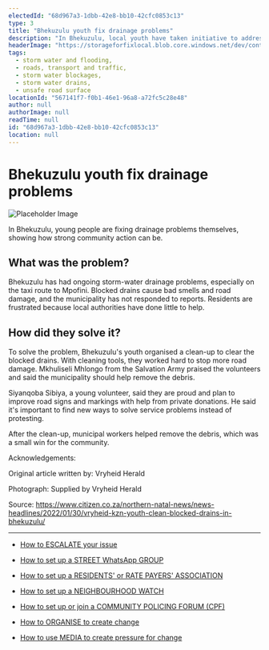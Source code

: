 ```yaml
---
electedId: "68d967a3-1dbb-42e8-bb10-42cfc0853c13"
type: 3
title: "Bhekuzulu youth fix drainage problems"
description: "In Bhekuzulu, local youth have taken initiative to address ongoing storm-water drainage issues by organizing a clean-up to clear blocked drains. Their efforts highlight the power of community action in the face of inadequate municipal response."
headerImage: "https://storageforfixlocal.blob.core.windows.net/dev/content/68d967a3-1dbb-42e8-bb10-42cfc0853c13/images/68d967a3-1dbb-42e8-bb10-42cfc0853c13.webp"
tags:
  - storm water and flooding,
  - roads, transport and traffic,
  - storm water blockages,
  - storm water drains,
  - unsafe road surface
locationId: "567141f7-f0b1-46e1-96a8-a72fc5c28e48"
author: null
authorImage: null
readTime: null
id: "68d967a3-1dbb-42e8-bb10-42cfc0853c13"
location: null
---
```


# Bhekuzulu youth fix drainage problems

![Placeholder Image](https://storageforfixlocal.blob.core.windows.net/dev/content/68d967a3-1dbb-42e8-bb10-42cfc0853c13/images/68d967a3-1dbb-42e8-bb10-42cfc0853c13.webp)

  
In Bhekuzulu, young people are fixing drainage problems themselves, showing how strong community action can be.

  
## What was the problem?  
Bhekuzulu has had ongoing storm-water drainage problems, especially on the taxi route to Mpofini. Blocked drains cause bad smells and road damage, and the municipality has not responded to reports. Residents are frustrated because local authorities have done little to help.

  
## How did they solve it?  
To solve the problem, Bhekuzulu's youth organised a clean-up to clear the blocked drains. With cleaning tools, they worked hard to stop more road damage. Mkhuliseli Mhlongo from the Salvation Army praised the volunteers and said the municipality should help remove the debris.

Siyanqoba Sibiya, a young volunteer, said they are proud and plan to improve road signs and markings with help from private donations. He said it's important to find new ways to solve service problems instead of protesting.

After the clean-up, municipal workers helped remove the debris, which was a small win for the community.


Acknowledgements:


Original article written by: Vryheid Herald 

Photograph: Supplied by Vryheid Herald
        
Source: https://www.citizen.co.za/northern-natal-news/news-headlines/2022/01/30/vryheid-kzn-youth-clean-blocked-drains-in-bhekuzulu/

---

- [How to ESCALATE your issue](/content/5c82dc08-0baf-410a-8de9-f7959a4beb3d/)

- [How to set up a STREET WhatsApp GROUP](/content/d6dea590-a527-494e-a551-c338f3bac46b/)
- [How to set up a RESIDENTS' or RATE PAYERS' ASSOCIATION](/content/70f67bab-f596-433f-9f13-f6545cff700e/)
- [How to set up a NEIGHBOURHOOD WATCH](/content/475ff4fc-c8c6-4c0c-a454-6f6dc42c6ce8/)
- [How to set up or join a COMMUNITY POLICING FORUM (CPF)](/content/475ff4fc-c8c6-4c0c-a454-6f6dc42c6ce8/)
- [How to ORGANISE to create change](/content/2797a122-a084-4237-8d99-8e1c4aea4f6e/)
- [How to use MEDIA to create pressure for change](/content/c13796b6-860b-4830-ba7f-c0113cf9daae/)